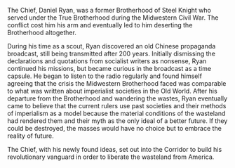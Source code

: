 The Chief, Daniel Ryan, was a former Brotherhood of Steel Knight who served under the True Brotherhood during the Midwestern Civil War. The conflict cost him his arm and eventually led to him deserting the Brotherhood altogether. 

During his time as a scout, Ryan discovered an old Chinese propaganda broadcast, still being transmitted after 200 years. Initially dismissing the declarations and quotations from socialist writers as nonsense, Ryan continued his missions, but became curious in the broadcast as a time capsule. He began to listen to the radio regularly and found himself agreeing that the crisis the Midwestern Brotherhood faced was comparable to what was written about imperialist societies in the Old World. After his departure from the Brotherhood and wandering the wastes, Ryan eventually came to believe that the current rulers use past societies and their methods of imperialism as a model because the material conditions of the wasteland had rendered them and their myth as the only ideal of a better future. If they could be destroyed, the masses would have no choice but to embrace the reality of future. 

The Chief, with his newly found ideas, set out into the Corridor to build his revolutionary vanguard in order to liberate the wasteland from America. 

